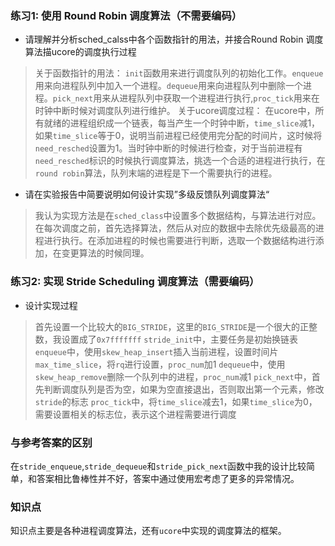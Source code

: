 ### 练习1: 使用 Round Robin 调度算法（不需要编码）

* 请理解并分析sched_calss中各个函数指针的用法，并接合Round Robin 调度算法描ucore的调度执行过程

>关于函数指针的用法：
> `init`函数用来进行调度队列的初始化工作。`enqueue`用来向进程队列中加入一个进程。`dequeue`用来向进程队列中删除一个进程。`pick_next`用来从进程队列中获取一个进程进行执行,`proc_tick`用来在时钟中断时候对调度队列进行维护。
>关于ucore调度过程：
> 在ucore中，所有就绪的进程组织成一个链表，每当产生一个时钟中断，`time_slice`减1，如果`time_slice`等于0，说明当前进程已经使用完分配的时间片，这时候将`need_resched`设置为1。当时钟中断的时候进行检查，对于当前进程有`need_resched`标识的时候执行调度算法，挑选一个合适的进程进行执行，在`round robin`算法，队列末端的进程是下一个需要执行的进程。

* 请在实验报告中简要说明如何设计实现”多级反馈队列调度算法“

>我认为实现方法是在`sched_class`中设置多个数据结构，与算法进行对应。在每次调度之前，首先选择算法，然后从对应的数据中去除优先级最高的进程进行执行。在添加进程的时候也需要进行判断，选取一个数据结构进行添加，在变更算法的时候同理。

### 练习2: 实现 Stride Scheduling 调度算法（需要编码）

* 设计实现过程
> 首先设置一个比较大的`BIG_STRIDE`，这里的`BIG_STRIDE`是一个很大的正整数，我设置成了`0x7fffffff`
> `stride_init`中，主要任务是初始换链表
> `enqueue`中，使用`skew_heap_insert`插入当前进程，设置时间片`max_time_slice`，将`rq`进行设置，`proc_num`加1
> `dequeue`中，使用`skew_heap_remove`删除一个队列中的进程，`proc_num`减1
> `pick_next`中，首先判断调度队列是否为空，如果为空直接退出，否则取出第一个元素，修改`stride`的标志
> `proc_tick`中，将`time_slice`减去1，如果`time_slice`为0，需要设置相关的标志位，表示这个进程需要进行调度

### 与参考答案的区别

在`stride_enqueue`,`stride_dequeue`和`stride_pick_next`函数中我的设计比较简单，和答案相比鲁棒性并不好，答案中通过使用宏考虑了更多的异常情况。



### 知识点

知识点主要是各种进程调度算法，还有`ucore`中实现的调度算法的框架。